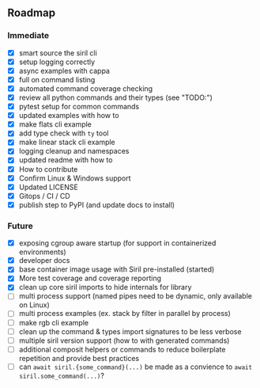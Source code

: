 ## Roadmap

### Immediate
* [x] smart source the siril cli
* [x] setup logging correctly
* [x] async examples with cappa
* [x] full on command listing
* [x] automated command coverage checking
* [x] review all python commands and their types (see "TODO:")
* [x] pytest setup for common commands
* [x] updated examples with how to
* [x] make flats cli example
* [x] add type check with `ty` tool
* [x] make linear stack cli example
* [x] logging cleanup and namespaces
* [x] updated readme with how to
* [x] How to contribute
* [x] Confirm Linux & Windows support
* [x] Updated LICENSE
* [x] Gitops / CI / CD
* [x] publish step to PyPI (and update docs to install)

### Future
* [x] exposing cgroup aware startup (for support in containerized environments)
* [x] developer docs
* [x] base container image usage with Siril pre-installed (started)
* [x] More test coverage and coverage reporting
* [x] clean up core siril imports to hide internals for library
* [ ] multi process support (named pipes need to be dynamic, only available on Linux)
* [ ] multi process examples (ex. stack by filter in parallel by process)
* [ ] make rgb cli example
* [ ] clean up the command & types import signatures to be less verbose
* [ ] multiple siril version support (how to with generated commands)
* [ ] additional composit helpers or commands to reduce boilerplate repetition and provide best practices
* [ ] can `await siril.{some_command}(...)` be made as a convience to `await siril.some_command(...)`?
